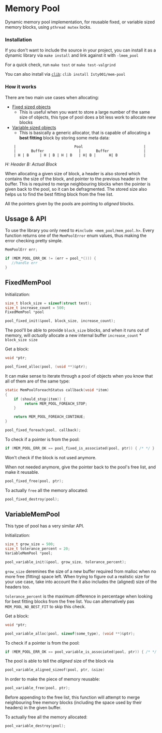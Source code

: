 # Memory Pool

Dynamic memory pool implementation, for reusable fixed, or variable sized memory blocks, using `pthread mutex` locks.

### Installation

If you don't want to include the source in your project, you can install it as a dynamic library via `make install` and link against it with `-lmem_pool`

For a quick check, run `make test` or `make test-valgrind` 

You can also install via [`clib`](https://github.com/clibs/clib): `clib install Isty001/mem-pool`

### How it works

There are two main use cases when allocating:
* [Fixed sized objects](#fixed-pool)
    * This is useful when you want to store a large number of the same size of objects, this type of pool does a bit less work to allocate new blocks
* [Variable sized objects](#variable-pool)
    * This is basically a generic allocator, that is capable of allocating a **best fitting** block by storing some meta data:
```
    |                           Pool                            |
    |       Buffer                |       Buffer                |
    | H | B     | H | B | H | B   | H| B |      H| B            |
```
*H: Header 
B: Actual Block*

When allocating a given size of block, a header is also stored which contains the size of the block, and pointer to the previous header in the buffer. This is required to merge neighbouring blocks when the pointer is given back to the pool, so it can be defragmented. The stored size also helps us to find the best fitting block from the free list.

All the pointers given by the pools are pointing to *aligned* blocks.

## Ussage & API

To use the library you only need to `#include <mem_pool/mem_pool.h>`. Every function returns one of the `MemPoolError` enum values, thus making the error checking pretty simple.

```C
MemPoolErr err;

if (MEM_POOL_ERR_OK != (err = pool_*())) {
   //handle err
}
```

## <a name="fixed-pool">FixedMemPool</a>

Initialization:

```c
size_t block_size = sizeof(struct test);
size_t increase_count = 500;
FixedMemPool *pool

pool_fixed_init(&pool, block_size, increase_count);
```

The pool'll be able to provide `block_size` blocks, and when it runs out of memory, will *actually* allocate a new internal buffer `increase_count` * `block_size size`


Get a block:

```c
void *ptr;

pool_fixed_alloc(pool, (void **)&ptr);
```

It can make sense to iterate through a pool of objects when you know that all of them are of the same type:

```c
static MemPoolForeachStatus callback(void *item)
{
    if (should_stop(item)) {
         return MEM_POOL_FOREACH_STOP;
    }

    return MEM_POOL_FOREACH_CONTINUE;
}

pool_fixed_foreach(pool, callback);
```

To check if a pointer is from the pool:

```c
if (MEM_POOL_ERR_OK == pool_fixed_is_associated(pool, ptr)) { /* */ }
```
Won't check if the block is not used anymore.


When not needed anymore, give the pointer back to the pool's free list, and make it reusable. 

```c
pool_fixed_free(pool, ptr);
```

To actually `free` all the memory allocated:

```c
pool_fixed_destroy(pool);
```

## <a name="variable-pool">VariableMemPool</a>

This type of pool has a very similar API.

Initialization:

```c
size_t grow_size = 500; 
size_t tolerance_percent = 20;
VariableMemPool *pool;

pool_variable_init(&pool, grow_size, tolerance_percent);
```
`grow_size` deremines the size of a new buffer required from malloc when no more free (fitting) space left. When trying to figure out a realistic size for your use case, take into account the it also includes the (aligned) size of the headers too.

`tolerance_percent` is the maximum difference in percentage when looking for best fitting blocks from the free list. You can alternatively pas `MEM_POOL_NO_BEST_FIT` to skip this check.


Get a block:

```c
void *ptr;

pool_variable_alloc(pool, sizeof(some_type), (void **)&ptr);
```

To check if a pointer is from the pool:

```c
if (MEM_POOL_ERR_OK == pool_variable_is_associated(pool, ptr)) { /* */ }
```

The pool is able to tell the *aligned* size of the block via 
```c
pool_variable_aligned_sizeof(pool, ptr, &size)
```

In order to make the piece of memory reusable:

```c
pool_variable_free(pool, ptr);
```
Before appending to the free list, this function will attempt to merge neighbouring free memory blocks (including the space used by their headers) in the given buffer.

To actually free all the memory allocated:

```c
pool_variable_destroy(pool);
```

